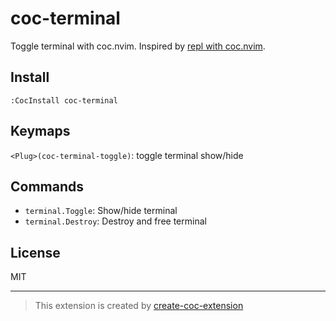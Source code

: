 # coc-terminal

Toggle terminal with coc.nvim. Inspired by [repl with coc.nvim](https://gist.github.com/chemzqm/e22ddf489ec24c7d21bbcb047f4b3f86).

## Install

`:CocInstall coc-terminal`

## Keymaps

`<Plug>(coc-terminal-toggle)`: toggle terminal show/hide

## Commands

- `terminal.Toggle`: Show/hide terminal
- `terminal.Destroy`: Destroy and free terminal

## License

MIT

---
> This extension is created by [create-coc-extension](https://github.com/fannheyward/create-coc-extension)

